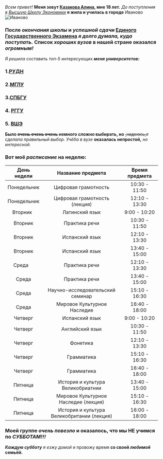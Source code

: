 _Всем привет!_ **Меня зовут [Казакова Алина,](https://vk.com/flealina) мне 18 лет.** _До поступления в [Высшую Школу Экономики](https://www.hse.ru)_ **я жила и училась в городе** Иваново![Иваново](https://pp.userapi.com/c604327/v604327407/1a169/T0IhkmBXqC4.jpg)
### После _окончания_ *школы* и ***успешной сдачи*** [Единого Государственного Экзамена](http://ege.edu.ru/ru/) _я долго думала, куда поступать._ Список *хороших вузов* в нашей стране оказался _огромным!_
_Я решила составить топ-5_ интересующих ***меня университетов:***
### 1.[РУДН](http://www.rudn.ru/) 
### 2.[МГЛУ](https://linguanet.ru)
### 3.[СПБГУ](http://spbu.ru)
### 4. [РГГУ](https://www.rsuh.ru/)
### 5. [ВШЭ](https://www.hse.ru)
 **Было ~~очень очень очень~~ немного _сложно_ выбирать, но** ~~,надеюсь,~~_я сделала правильный выбор._
 _Учёба в вузе_ **оказалась непростой,** _но интересной._
### **Вот моё _расписание_ на неделю:**
День недели | Название предмета | Время предмета
:---:|:---:|:---:
Понедельник| Цифровая грамотность | 10:30 - 11:50
Понедельник| Цифровая грамотность (лекция) | 12:10 - 13:30
Вторник    | Латинский язык | 9:00 - 10:20
Вторник    | Практика речи  | 10:30 - 11:50
Вторник    | Испанский язык | 12:10 - 13:30
Вторник    | Испанский язык | 13:40 - 15:00
Среда      | Практика речи  | 12:10 - 13:30
Среда      | Практика речи  | 13:40 - 15:00
Среда      |Научно-исследовательский семинар | 15:10 - 16:30
Среда      | Мировое Культурное Наследие | 16:40 - 18:00
Четверг | Испанский язык | 9:00 - 10:20
Четверг | Английский язык | 10:30 - 11:50
Четверг | Фонетика | 12:10 - 13:30
Четверг | Грамматика | 15:10 - 16:30
Четверг | Грамматика | 16:40 - 18:00
Пятница | История и культура Великобриатнии | 13:40 - 15:00
Пятница | Мировое Культурное Наследие (лекция) | 15:10 - 16:30
Пятница | История и культура Великобритании (лекция) | 16:00 - 18:00
### Моей группе _очень повезло_ и оказалось, что мы НЕ учимся по _СУББОТАМ!!!_
***Каждую субботу*** _я езжу домой_ и провожу время **со своей _любимой_ семьёй.**
